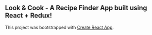 ## Look & Cook - A Recipe Finder App built using React + Redux!

This project was bootstrapped with [Create React App](https://github.com/facebookincubator/create-react-app).
